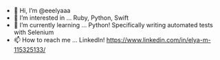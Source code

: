 - 👋 Hi, I’m @eeelyaaa
- 👀 I’m interested in ... Ruby, Python, Swift
- 🌱 I’m currently learning ... Python! Specifically writing automated tests with Selenium
- 📫 How to reach me ... LinkedIn! https://www.linkedin.com/in/elya-m-115325133/

<!---
eeelyaaa/eeelyaaa is a ✨ special ✨ repository because its `README.md` (this file) appears on your GitHub profile.
You can click the Preview link to take a look at your changes.
--->
